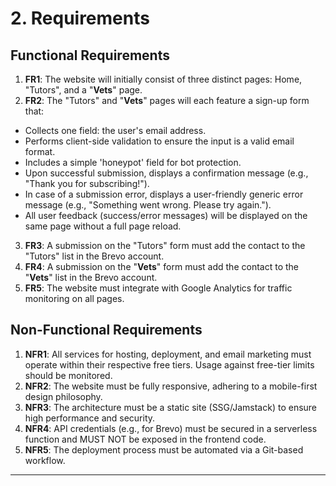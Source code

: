 # 2. Requirements

## Functional Requirements

1.  **FR1**: The website will initially consist of three distinct pages: Home, "Tutors", and a "**Vets**" page.
2.  **FR2**: The "Tutors" and "**Vets**" pages will each feature a sign-up form that:
* Collects one field: the user's email address.
* Performs client-side validation to ensure the input is a valid email format.
* Includes a simple 'honeypot' field for bot protection.
* Upon successful submission, displays a confirmation message (e.g., "Thank you for subscribing!").
* In case of a submission error, displays a user-friendly generic error message (e.g., "Something went wrong. Please try again.").
* All user feedback (success/error messages) will be displayed on the same page without a full page reload.
3.  **FR3**: A submission on the "Tutors" form must add the contact to the "Tutors" list in the Brevo account.
4.  **FR4**: A submission on the "**Vets**" form must add the contact to the "**Vets**" list in the Brevo account.
5.  **FR5**: The website must integrate with Google Analytics for traffic monitoring on all pages.

## Non-Functional Requirements

1.  **NFR1**: All services for hosting, deployment, and email marketing must operate within their respective free tiers. Usage against free-tier limits should be monitored.
2.  **NFR2**: The website must be fully responsive, adhering to a mobile-first design philosophy.
3.  **NFR3**: The architecture must be a static site (SSG/Jamstack) to ensure high performance and security.
4.  **NFR4**: API credentials (e.g., for Brevo) must be secured in a serverless function and MUST NOT be exposed in the frontend code.
5.  **NFR5**: The deployment process must be automated via a Git-based workflow.

---
